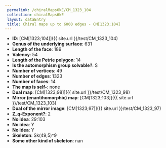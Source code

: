 ```yaml
--- 
 permalink: /chiralMaps6kE/CM_1323_104 
 collection: chiralMaps6kE
 layout: dataEntry
 title: Chiral maps up to 6000 edges - CM[1323;104]
---
```


- **ID**: [CM[1323;104]]({{ site.url }}/test/CM_1323_104)
- **Genus of the underlying surface**: 631
- **Length of the face**: 189
- **Valency**: 54
- **Length of the Petrie polygon**: 14
- **Is the automorphism group solvable?**: S
- **Number of vertices**: 49
- **Number of edges**: 1323
- **Number of faces**: 14
- **The map is self-**: none
- **Dual map**: [CM[1323;98]]({{ site.url }}/test/CM_1323_98)
- **Mirror (enantihomorphic) map**: [CM[1323;103]]({{ site.url }}/test/CM_1323_103)
- **Dual of the mirror image**: [CM[1323;97]]({{ site.url }}/test/CM_1323_97)
- **Z_q-Exponent?**: 2
- **No idea**:  29:103
- **No idea**: Y
- **No idea**: Y
- **Skeleton**: Sk(49;5)^9
- **Some other kind of skeleton**: nan
